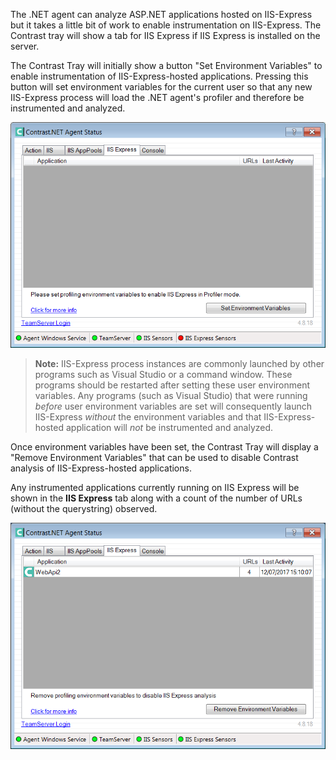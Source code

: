 <!--
title: "Using Contrast With IIS Express"
description: "Guide to using IIS Express"
tags: "installation tray configuration IIS express agent .Net"
-->

The .NET agent can analyze ASP.NET applications hosted on IIS-Express but it takes a little bit of work to enable instrumentation on IIS-Express. The Contrast tray will show a tab for IIS Express if IIS Express is installed on the server. 

The Contrast Tray will initially show a button "Set Environment Variables" to enable instrumentation of IIS-Express-hosted applications. Pressing this button will set environment variables for the current user so that any new IIS-Express process will load the .NET agent's profiler and therefore be instrumented and analyzed. 

<a href="assets/images/IIS-Express.png" rel="lightbox" title="Healthy Agent"><img class="thumbnail" src="assets/images/IIS-Express.png"/></a>

> **Note:** IIS-Express process instances are commonly launched by other programs such as Visual Studio or a command window. These programs should be restarted after setting these user environment variables. Any programs (such as Visual Studio) that were running *before* user environment variables are set will consequently launch IIS-Express *without* the environment variables and that IIS-Express-hosted application will *not* be instrumented and analyzed. 

Once environment variables have been set, the Contrast Tray will display a "Remove Environment Variables" that can be used to disable Contrast analysis of IIS-Express-hosted applications. 

Any instrumented applications currently running on IIS Express will be shown in the **IIS Express** tab along with a count of the number of URLs (without the querystring) observed.

<a href="assets/images/IIS-Express-App.png" rel="lightbox" title="Healthy Agent"><img class="thumbnail" src="assets/images/IIS-Express-App.png"/></a>